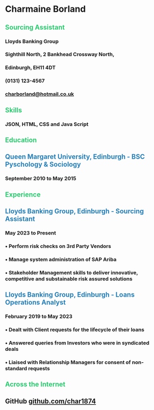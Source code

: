 # Charmaine Borland
## <span style="color:#2ECC71;"> Sourcing Assistant </span>
### Lloyds Banking Group
### Sighthill North, 2 Bankhead Crossway North,
### Edinburgh, EH11 4DT
### (0131) 123-4567
### charborland@hotmail.co.uk
## <span style="color:#2ECC71;"> Skills </span>
### JSON, HTML, CSS and Java Script
## <span style="color:#2ECC71;"> Education </span>
## <span style="color:#2980B9;"> Queen Margaret University, Edinburgh - BSC Pyschology & Sociology </span>
### September 2010 to May 2015
## <span style="color:#2ECC71;"> Experience </span>
## <span style="color:2980B9;"> Lloyds Banking Group, Edinburgh - Sourcing Assistant </span>
### May 2023 to Present 
### • Perform risk checks on 3rd Party Vendors
### • Manage system administration of SAP Ariba
### • Stakeholder Management skills to deliver innovative, competitive and substainable risk assured solutions
## <span style="color:#2980B9;"> Lloyds Banking Group, Edinburgh - Loans Operations Analyst </span>
### February 2019 to May 2023
### • Dealt with Client requests for the lifecycle of their loans
### • Answered queries from Investors who were in syndicated deals
### • Liaised with Relationship Managers for consent of non-standard requests
## <span style="color:#2ECC71;"> Across the Internet </span>
## **GitHub** [github.com/char1874](https:\\\\github.com/char1874)
